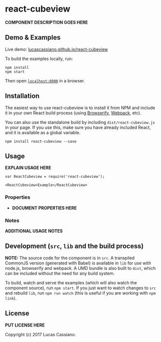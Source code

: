 # react-cubeview

__COMPONENT DESCRIPTION GOES HERE__


## Demo & Examples

Live demo: [lucascassiano.github.io/react-cubeview](http://lucascassiano.github.io/react-cubeview/)

To build the examples locally, run:

```
npm install
npm start
```

Then open [`localhost:8000`](http://localhost:8000) in a browser.


## Installation

The easiest way to use react-cubeview is to install it from NPM and include it in your own React build process (using [Browserify](http://browserify.org), [Webpack](http://webpack.github.io/), etc).

You can also use the standalone build by including `dist/react-cubeview.js` in your page. If you use this, make sure you have already included React, and it is available as a global variable.

```
npm install react-cubeview --save
```


## Usage

__EXPLAIN USAGE HERE__

```
var ReactCubeview = require('react-cubeview');

<ReactCubeview>Example</ReactCubeview>
```

### Properties

* __DOCUMENT PROPERTIES HERE__

### Notes

__ADDITIONAL USAGE NOTES__


## Development (`src`, `lib` and the build process)

**NOTE:** The source code for the component is in `src`. A transpiled CommonJS version (generated with Babel) is available in `lib` for use with node.js, browserify and webpack. A UMD bundle is also built to `dist`, which can be included without the need for any build system.

To build, watch and serve the examples (which will also watch the component source), run `npm start`. If you just want to watch changes to `src` and rebuild `lib`, run `npm run watch` (this is useful if you are working with `npm link`).

## License

__PUT LICENSE HERE__

Copyright (c) 2017 Lucas Cassiano.

